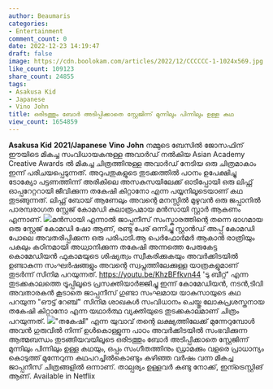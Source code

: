 ```yaml
---
author: Beaumaris
categories:
- Entertainment
comment_count: 0
date: 2022-12-23 14:19:47
draft: false
image: https://cdn.boolokam.com/articles/2022/12/CCCCCC-1-1024x569.jpg
like_count: 109123
share_count: 24855
tags:
- Asakusa Kid
- Japanese
- Vino John
title: ഒരിടത്തും ബോർ അടിപ്പിക്കാതെ സ്റ്റേജിന്ന് മുന്നിലും പിന്നിലും ഉള്ള കഥ
view_count: 1654859
---
```


**Asakusa Kid** **2021/Japanese** **Vino John** നമ്മുടെ ബേസിൽ ജോസഫിന് ഈയിടെ മികച്ച സംവിധായകനുള്ള അവാർഡ് നൽകിയ Asian Academy Creative Awards ൽ മികച്ച ചിത്രത്തിനുള്ള അവാർഡ് നേടിയ ഒരു ചിത്രമാകാം ഇന്ന് പരിചയപ്പെടുന്നത്. അറുപതുകളുടെ തുടക്കത്തിൽ പഠനം ഉപേക്ഷിച്ചു ടോക്യോ പട്ടണത്തിന്ന് അരികിലെ അസകുസയിലേക്ക് ഓടിപ്പോയി ഒരു ലിഫ്റ്റ് ഓപ്പറേറ്ററായി ജീവിക്കുന്ന തകേഷി കിറ്റാനോ എന്ന പയ്യനിലൂടെയാണ് കഥ തുടങ്ങുന്നത്. ലിഫ്റ്റ് ബോയ് ആണേലും അവന്റെ മനസ്സിൽ മുഴുവൻ ഒരു ജപ്പാനിൽ പാരമ്പരാഗത സ്റ്റേജ് കോമഡി കലാരൂപമായ മൻസായി സ്റ്റാർ ആകണം എന്നാണ്. ![](https://cdn.boolokam.com/articles/2022/12/CCCCCC-1-1024x569.jpg)മൻസായി എന്നാൽ ജാപ്പനീസ് സംസ്കാരത്തിന്റെ തന്നെ ഭാഗമായ ഒരു സ്റ്റേജ് കോമഡി ഷോ ആണ്, രണ്ടു പേര് ഒന്നിച്ചു സ്റ്റാൻഡ് അപ്പ് കോമഡി പോലെ അവതരിപ്പിക്കുന്ന ഒരു പരിപാടി.ആ പെർഫോർമർ ആകാൻ രാത്രിയും പകലും കഠിനമായി അധ്വാനിക്കുന്ന തകേഷി അന്നത്തെ പേരുകേട്ട കൊമേഡിയൻ ഫുകാമയുടെ ശിഷ്യത്വം സ്വീകരിക്കുകയും അവർക്കിടയിൽ ഉണ്ടാകുന്ന സംഘർഷങ്ങളും അവന്റെ സ്വപ്നത്തിലേക്കുള്ള യാത്രകളുമാണ് തുടർന്ന് സിനിമ പറയുന്നത്. https://youtu.be/KhzBFfkvn44 'ടു ബീറ്റ്' എന്ന തുടക്കകാലത്തെ ട്രൂപ്പിലൂടെ പ്രസക്തിയാർജ്ജിച്ചു ഇന്ന് കോമേഡിയൻ, നടൻ,ടിവി അവതാരകൻ കൂടാതെ ജാപ്പനീസ് ഗുണ്ടാ സംഘമായ യാകുസായുടെ കഥ പറയുന്ന "ഔട്ട്‌ റേഞ്ച്" സിനിമ ശാഖകൾ സംവിധാനം ചെയ്തു ലോകപ്രശസ്തനായ തകേഷി കിറ്റാനോ എന്ന യഥാർത്ഥ വ്യക്തിയുടെ തുടക്കകാലമാണ് ചിത്രം പറയുന്നത്. ![](https://cdn.boolokam.com/articles/2022/12/EEEEEEEEEE-1024x576.jpg)"തകേഷി" എന്ന യുവാവ് തന്റെ ലക്ഷ്യത്തിലേക്ക് മുന്നേറുമ്പോൾ അവൻ ഗുരുവിൽ നിന്ന് ഉൾകൊള്ളുന്ന പാഠം അവർക്കിടയിൽ സംഭവിക്കുന്ന ആത്മബന്ധം തുടങ്ങിയവയിലൂടെ ഒരിടത്തും ബോർ അടിപ്പിക്കാതെ സ്റ്റേജിന്ന് മുന്നിലും പിന്നിലും ഉള്ള കഥയും, ഒപ്പം സംഗീതത്തിനും ഡ്രാമക്കും വളരെ പ്രാധാന്യം കൊടുത്ത് മുന്നേറുന്ന കഥപറച്ചിൽകൊണ്ടും കഴിഞ്ഞ വർഷം വന്ന മികച്ച ജാപ്പനീസ് ചിത്രങ്ങളിൽ ഒന്നാണ്. താല്പര്യം ഉള്ളവർ കണ്ടു നോക്ക്, ഇന്ട്രെസ്റ്റിങ് ആണ്. Available in Netflix